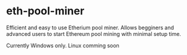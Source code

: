 # eth-pool-miner
 Efficient and easy to use Etherium pool miner.
 Allows begginers and advanced users to start Ethereum pool mining with minimal setup time. 
 
 Currently Windows only. Linux comming soon
